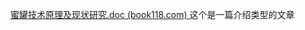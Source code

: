 [蜜罐技术原理及现状研究.doc (book118.com) ](https://max.book118.com/html/2018/0526/168728827.shtm) 这个是一篇介绍类型的文章


